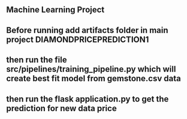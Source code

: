 ## Machine Learning Project

## Before running add artifacts folder in main project DIAMONDPRICEPREDICTION1

## then run the file src/pipelines/training_pipeline.py which will create best fit model from gemstone.csv data

## then run the flask application.py to get the prediction for new data price